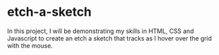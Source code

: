 # etch-a-sketch
In this project, I will be demonstrating my skills in HTML, CSS and Javascript to create an etch a sketch that tracks as I hover over the grid with the mouse.
